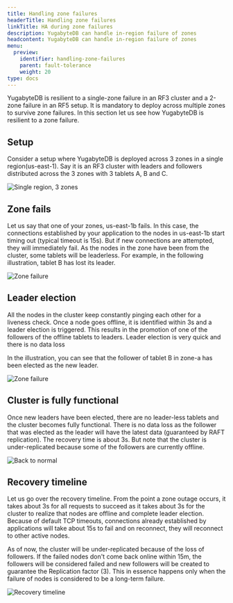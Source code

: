 ```yaml
---
title: Handling zone failures
headerTitle: Handling zone failures
linkTitle: HA during zone failures
description: YugabyteDB can handle in-region failure of zones
headcontent: YugabyteDB can handle in-region failure of zones
menu:
  preview:
    identifier: handling-zone-failures
    parent: fault-tolerance
    weight: 20
type: docs
---
```


YugabyteDB is resilient to a single-zone failure in an RF3 cluster and a 2-zone failure in an RF5 setup. It is mandatory to deploy across multiple zones to survive zone failures. In this section let us see how YugabyteDB is resilient to a zone failure.

## Setup

Consider a setup where YugabyteDB is deployed across 3 zones in a single region(us-east-1). Say it is an RF3 cluster with leaders and followers distributed across the 3 zones with 3 tablets A, B and C.

![Single region, 3 zones](/images/explore/fault-tolerance/single-region-setup.png)

## Zone fails

Let us say that one of your zones, us-east-1b fails. In this case, the connections established by your application to the nodes in us-east-1b start timing out (typical timeout is 15s). But if new connections are attempted, they will immediately fail. As the nodes in the zone have been from the cluster, some tablets will be leaderless. For example, in the following illustration, tablet B has lost its leader.

![Zone failure](/images/explore/fault-tolerance/single-region-zone-failure.png)

## Leader election

All the nodes in the cluster keep constantly pinging each other for a liveness check. Once a node goes offline, it is identified within 3s and a leader election is triggered. This results in the promotion of one of the followers of the offline tablets to leaders. Leader election is very quick and there is no data loss

In the illustration, you can see that the follower of tablet B in zone-a has been elected as the new leader.

![Zone failure](/images/explore/fault-tolerance/zone-failure-leader-election.png)

## Cluster is fully functional

Once new leaders have been elected, there are no leader-less tablets and the cluster becomes fully functional. There is no data loss as the follower that was elected as the leader will have the latest data (guaranteed by RAFT replication). The recovery time is about 3s. But note that the cluster is under-replicated because some of the followers are currently offline.

![Back to normal](/images/explore/fault-tolerance/zone-failure-fully-functional.png)

## Recovery timeline

Let us go over the recovery timeline. From the point a zone outage occurs, it takes about 3s for all requests to succeed as it takes about 3s for the cluster to realize that nodes are offline and complete leader election. Because of default TCP timeouts, connections already established by applications will take about 15s to fail and on reconnect, they will reconnect to other active nodes.

As of now, the cluster will be under-replicated because of the loss of followers. If the failed nodes don't come back online within 15m, the followers will be considered failed and new followers will be created to guarantee the Replication factor (3). This in essence happens only when the failure of nodes is considered to be a long-term failure.

![Recovery timeline](/images/explore/fault-tolerance/zone-failure-recovery-timeline.png)